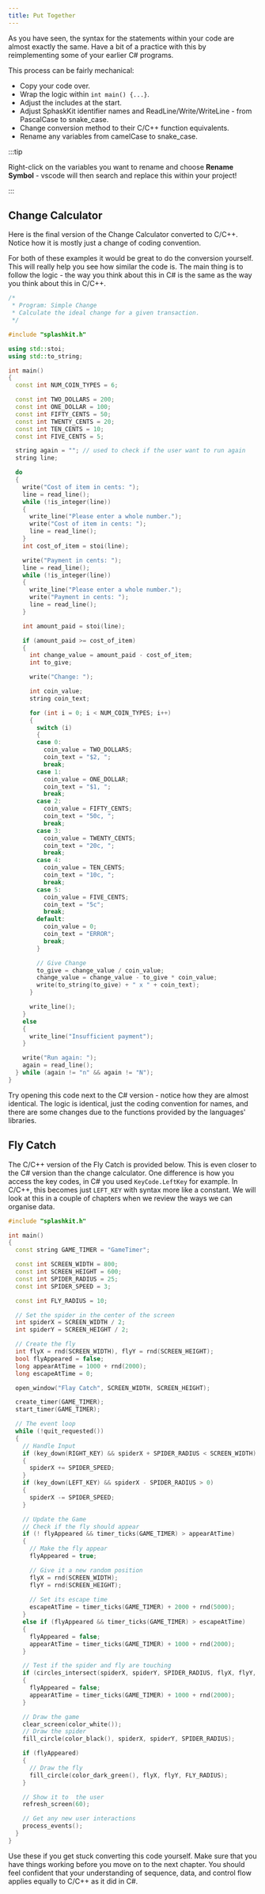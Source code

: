 ```yaml
---
title: Put Together
---
```


As you have seen, the syntax for the statements within your code are almost exactly the same. Have a bit of a practice with this by reimplementing some of your earlier C# programs.

This process can be fairly mechanical:

- Copy your code over.
- Wrap the logic within `int main() {...}`.
- Adjust the includes at the start.
- Adjust SphaskKit identifier names and ReadLine/Write/WriteLine - from PascalCase to snake_case.
- Change conversion method to their C/C++ function equivalents.
- Rename any variables from camelCase to snake_case.

:::tip

Right-click on the variables you want to rename and choose **Rename Symbol** - vscode will then search and replace this within your project!

:::

## Change Calculator

Here is the final version of the Change Calculator converted to C/C++. Notice how it is mostly just a change of coding convention.

For both of these examples it would be great to do the conversion yourself. This will really help you see how similar the code is. The main thing is to follow the logic - the way you think about this in C# is the same as the way you think about this in C/C++.

```cpp
/*
 * Program: Simple Change
 * Calculate the ideal change for a given transaction.
 */

#include "splashkit.h"

using std::stoi;
using std::to_string;

int main()
{
  const int NUM_COIN_TYPES = 6;

  const int TWO_DOLLARS = 200;
  const int ONE_DOLLAR = 100;
  const int FIFTY_CENTS = 50;
  const int TWENTY_CENTS = 20;
  const int TEN_CENTS = 10;
  const int FIVE_CENTS = 5;

  string again = ""; // used to check if the user want to run again
  string line;

  do
  {
    write("Cost of item in cents: ");
    line = read_line();
    while (!is_integer(line))
    {
      write_line("Please enter a whole number.");
      write("Cost of item in cents: ");
      line = read_line();
    }
    int cost_of_item = stoi(line);

    write("Payment in cents: ");
    line = read_line();
    while (!is_integer(line))
    {
      write_line("Please enter a whole number.");
      write("Payment in cents: ");
      line = read_line();
    }

    int amount_paid = stoi(line);

    if (amount_paid >= cost_of_item)
    {
      int change_value = amount_paid - cost_of_item;
      int to_give;

      write("Change: ");

      int coin_value;
      string coin_text;

      for (int i = 0; i < NUM_COIN_TYPES; i++)
      {
        switch (i)
        {
        case 0:
          coin_value = TWO_DOLLARS;
          coin_text = "$2, ";
          break;
        case 1:
          coin_value = ONE_DOLLAR;
          coin_text = "$1, ";
          break;
        case 2:
          coin_value = FIFTY_CENTS;
          coin_text = "50c, ";
          break;
        case 3:
          coin_value = TWENTY_CENTS;
          coin_text = "20c, ";
          break;
        case 4:
          coin_value = TEN_CENTS;
          coin_text = "10c, ";
          break;
        case 5:
          coin_value = FIVE_CENTS;
          coin_text = "5c";
          break;
        default:
          coin_value = 0;
          coin_text = "ERROR";
          break;
        }

        // Give Change
        to_give = change_value / coin_value;
        change_value = change_value - to_give * coin_value;
        write(to_string(to_give) + " x " + coin_text);
      }

      write_line();
    }
    else
    {
      write_line("Insufficient payment");
    }

    write("Run again: ");
    again = read_line();
  } while (again != "n" && again != "N");
}
```

Try opening this code next to the C# version - notice how they are almost identical. The logic is identical, just the coding convention for names, and there are some changes due to the functions provided by the languages' libraries.

## Fly Catch

The C/C++ version of the Fly Catch is provided below. This is even closer to the C# version than the change calculator. One difference is how you access the key codes, in C# you used `KeyCode.LeftKey` for example. In C/C++, this becomes just `LEFT_KEY` with syntax more like a constant. We will look at this in a couple of chapters when we review the ways we can organise data.

```cpp
#include "splashkit.h"

int main()
{
  const string GAME_TIMER = "GameTimer";

  const int SCREEN_WIDTH = 800;
  const int SCREEN_HEIGHT = 600;
  const int SPIDER_RADIUS = 25;
  const int SPIDER_SPEED = 3;

  const int FLY_RADIUS = 10;

  // Set the spider in the center of the screen
  int spiderX = SCREEN_WIDTH / 2;
  int spiderY = SCREEN_HEIGHT / 2;

  // Create the fly
  int flyX = rnd(SCREEN_WIDTH), flyY = rnd(SCREEN_HEIGHT);
  bool flyAppeared = false;
  long appearAtTime = 1000 + rnd(2000);
  long escapeAtTime = 0;

  open_window("Flay Catch", SCREEN_WIDTH, SCREEN_HEIGHT);

  create_timer(GAME_TIMER);
  start_timer(GAME_TIMER);

  // The event loop
  while (!quit_requested())
  {
    // Handle Input
    if (key_down(RIGHT_KEY) && spiderX + SPIDER_RADIUS < SCREEN_WIDTH)
    {
      spiderX += SPIDER_SPEED;
    }
    if (key_down(LEFT_KEY) && spiderX - SPIDER_RADIUS > 0)
    {
      spiderX -= SPIDER_SPEED;
    }

    // Update the Game
    // Check if the fly should appear
    if (! flyAppeared && timer_ticks(GAME_TIMER) > appearAtTime)
    {
      // Make the fly appear
      flyAppeared = true;

      // Give it a new random position
      flyX = rnd(SCREEN_WIDTH);
      flyY = rnd(SCREEN_HEIGHT);
      
      // Set its escape time
      escapeAtTime = timer_ticks(GAME_TIMER) + 2000 + rnd(5000);
    }
    else if (flyAppeared && timer_ticks(GAME_TIMER) > escapeAtTime)
    {
      flyAppeared = false;
      appearAtTime = timer_ticks(GAME_TIMER) + 1000 + rnd(2000);
    }

    // Test if the spider and fly are touching
    if (circles_intersect(spiderX, spiderY, SPIDER_RADIUS, flyX, flyY, FLY_RADIUS))
    {
      flyAppeared = false;
      appearAtTime = timer_ticks(GAME_TIMER) + 1000 + rnd(2000);
    }

    // Draw the game
    clear_screen(color_white());
    // Draw the spider
    fill_circle(color_black(), spiderX, spiderY, SPIDER_RADIUS);

    if (flyAppeared)
    {
      // Draw the fly
      fill_circle(color_dark_green(), flyX, flyY, FLY_RADIUS);
    }

    // Show it to  the user
    refresh_screen(60);

    // Get any new user interactions
    process_events();
  }
}
```

Use these if you get stuck converting this code yourself. Make sure that you have things working before you move on to the next chapter. You should feel confident that your understanding of sequence, data, and control flow applies equally to C/C++ as it did in C#.
